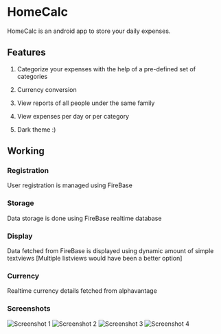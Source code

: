 # HomeCalc

HomeCalc is an android app to store your daily expenses.

## Features

1. Categorize your expenses with the help of a pre-defined set of categories

2. Currency conversion 

3. View reports of all people under the same family

4. View expenses per day or per category

5. Dark theme :)

## Working

### Registration

User registration is managed using FireBase

### Storage

Data storage is done using FireBase realtime database

### Display

Data fetched from FireBase is displayed using dynamic amount of simple textviews [Multiple listviews would have been a better option]

### Currency 

Realtime currency details fetched from alphavantage

### Screenshots

![Screenshot 1](Screenshot%20(1).jpg)
![Screenshot 2](Screenshot%20(2).jpg)
![Screenshot 3](Screenshot%20(3).jpg)
![Screenshot 4](Screenshot%20(4).jpg)
